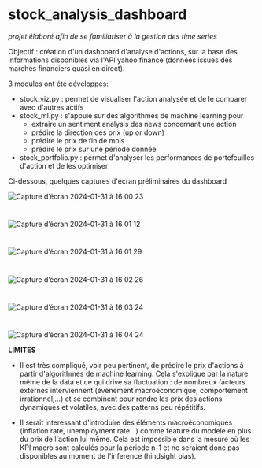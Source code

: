 # stock_analysis_dashboard

*projet élaboré afin de se familiariser à la gestion des time series*

Objectif : création d'un dashboard d'analyse d'actions, sur la base des informations disponibles via l'API yahoo finance (données issues des marchés financiers quasi en direct).

3 modules ont été développés:
- stock_viz.py : permet de visualiser l'action analysée et de le comparer avec d'autres actifs
- stock_ml.py : s'appuie sur des algorithmes de machine learning pour
    - extraire un sentiment analysis des news concernant une action
    - prédire la direction des prix (up or down)
    - prédire le prix de fin de mois
    - prédire le prix sur une période donnée
- stock_portfolio.py : permet d'analyser les performances de portefeuilles d'action et de les optimiser

Ci-dessous, quelques captures d'écran préliminaires du dashboard

![Capture d’écran 2024-01-31 à 16 00 23](https://github.com/estellec18/stock_analysis_dashboard/assets/126951321/3d893a7c-66b1-4870-b994-6744d7d33e47)

#

![Capture d’écran 2024-01-31 à 16 01 12](https://github.com/estellec18/stock_analysis_dashboard/assets/126951321/317da6f6-e8d8-4188-851e-45263d4b7bdf)

#

![Capture d’écran 2024-01-31 à 16 01 29](https://github.com/estellec18/stock_analysis_dashboard/assets/126951321/73e229c0-7cac-48c4-8cf3-7b1e2cf94987)

#

![Capture d’écran 2024-01-31 à 16 02 26](https://github.com/estellec18/stock_analysis_dashboard/assets/126951321/67319681-935d-49a9-81f8-2a6f5e1450b7)

#

![Capture d’écran 2024-01-31 à 16 03 24](https://github.com/estellec18/stock_analysis_dashboard/assets/126951321/c356cb82-11a3-4df7-adb1-61c922ba5a50)

#

![Capture d’écran 2024-01-31 à 16 04 24](https://github.com/estellec18/stock_analysis_dashboard/assets/126951321/0546113b-7e4a-4dd3-b4ce-a23a6f55410f)


**LIMITES**

- Il est très compliqué, voir peu pertinent, de prédire le prix d'actions à partir d'algorithmes de machine learning.
Cela s'explique par la nature même de la data et ce qui drive sa fluctuation : de nombreux facteurs externes interviennent (évènement macroéconomique, comportement irrationnel,...) et se combinent pour rendre les prix des actions dynamiques et volatiles, avec des patterns peu répétitifs.

- Il serait interessant d'introduire des éléments macroéconomiques (inflation rate, unemployment rate...) comme feature du modele en plus du prix de l'action lui même. Cela est impossible dans la mesure où les KPI macro sont calculés pour la période n-1 et ne seraient donc pas disponibles au moment de l'inference (hindsight bias).
